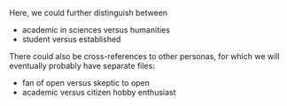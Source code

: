 Here, we could further distinguish between
- academic in sciences versus humanities
- student versus established

There could also be cross-references to other personas, for which we will eventually probably have separate files:
- fan of open versus skeptic to open
- academic versus citizen hobby enthusiast
